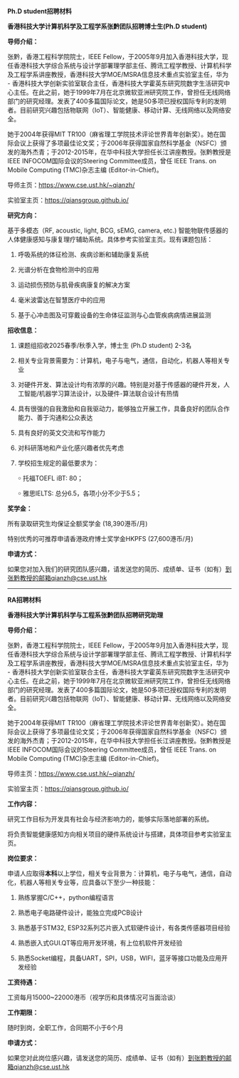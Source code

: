 **Ph.D student招聘材料**

**香港科技大学计算机科学及工程学系张黔团队招聘博士生(Ph.D student)**

 

**导师介绍：**

张黔，香港工程科学院院士，IEEE Fellow，于2005年9月加入香港科技大学，现任香港科技大学综合系统与设计学部署理学部主任、腾讯工程学教授、计算机科学及工程学系讲座教授，香港科技大学MOE/MSRA信息技术重点实验室主任，华为 - 香港科技大学创新实验室联合主任，香港科技大学霍英东研究院数字生活研究中心主任。在此之前，她于1999年7月在北京微软亚洲研究院工作，曾担任无线网络部门的研究经理。发表了400多篇国际论文，她是50多项已授权国际专利的发明者。目前研究兴趣包括物联网（IoT）、智能健康、移动计算、无线网络以及网络安全。

她于2004年获得MIT TR100（麻省理工学院技术评论世界青年创新奖）。她在国际会议上获得了多项最佳论文奖；于2006年获得国家自然科学基金（NSFC）颁发的海外杰青；于2012-2015年，在华中科技大学担任长江讲座教授。张黔教授是IEEE INFOCOM国际会议的Steering Committee成员，曾任 IEEE Trans. on Mobile Computing (TMC)杂志主编 (Editor-in-Chief)。

导师主页：https://www.cse.ust.hk/~qianzh/

实验室主页：https://qiansgroup.github.io/

**研究方向：**

基于多模态（RF, acoustic, light, BCG, sEMG, camera, etc.) 智能物联传感器的人体健康感知与康复理疗辅助系统。具体参考实验室主页。现有课题包括：

1. 呼吸系统的体征检测、疾病诊断和辅助康复系统

2. 光谱分析在食物检测中的应用

3. 运动损伤预防与肌骨疾病康复的解决方案

4. 毫米波雷达在智慧医疗中的应用

5.    基于心冲击图及可穿戴设备的生命体征监测与心血管疾病病情进展监测

**招收信息：**

1. 课题组招收2025春季/秋季入学，博士生 (Ph.D student) 2-3名

2. 相关专业背景需要为：计算机，电子与电气，通信，自动化，机器人等相关专业

3. 对硬件开发、算法设计均有浓厚的兴趣。特别是对基于传感器的硬件开发，人工智能/机器学习算法设计，以及硬件-算法联合设计有热情

4.    具有很强的自我激励和自我驱动力，能够独立开展工作，具备良好的团队合作能力、善于沟通和公众表达

5.    具有良好的英文交流和写作能力

6.    对科研落地和产业化感兴趣者优先考虑

7. 学校招生规定的最低要求为：

   ￮    托福TOEFL iBT: 80；

   ￮    雅思IELTS: 总分6.5，各项小分不少于5.5；

**奖学金：**

所有录取研究生均保证全额奖学金 (18,390港币/月)

特别优秀的可推荐申请香港政府博士奖学金HKPFS (27,600港币/月)

**申请方式：**

如果您对加入我们的研究团队感兴趣，请发送您的简历、成绩单、证书（如有）到张黔教授的邮箱qianzh@cse.ust.hk

 

---

**RA招聘材料**

**香港科技大学计算机科学与工程系张黔团队招聘研究助理**



**导师介绍：**

张黔，香港工程科学院院士，IEEE Fellow，于2005年9月加入香港科技大学，现任香港科技大学综合系统与设计学部署理学部主任、腾讯工程学教授、计算机科学及工程学系讲座教授，香港科技大学MOE/MSRA信息技术重点实验室主任，华为 - 香港科技大学创新实验室联合主任，香港科技大学霍英东研究院数字生活研究中心主任。在此之前，她于1999年7月在北京微软亚洲研究院工作，曾担任无线网络部门的研究经理。发表了400多篇国际论文，她是50多项已授权国际专利的发明者。目前研究兴趣包括物联网（IoT）、智能健康、移动计算、无线网络以及网络安全。

她于2004年获得MIT TR100（麻省理工学院技术评论世界青年创新奖）。她在国际会议上获得了多项最佳论文奖；于2006年获得国家自然科学基金（NSFC）颁发的海外杰青；于2012-2015年，在华中科技大学担任长江讲座教授。张黔教授是IEEE INFOCOM国际会议的Steering Committee成员，曾任 IEEE Trans. on Mobile Computing (TMC)杂志主编 (Editor-in-Chief)。

导师主页：https://www.cse.ust.hk/~qianzh/

实验室主页：https://qiansgroup.github.io/

**工作内容：**

研究工作目标为开发具有社会与经济影响力的，能够实际落地部署的系统。

将负责智能健康感知方向相关项目的硬件系统设计与搭建，具体项目参考实验室主页。

**岗位要求：**

申请人应取得**本科**以上学位，相关专业背景为：计算机，电子与电气，通信，自动化，机器人等相关专业等，应具备以下至少一种技能：

1. 熟练掌握C/C++，python编程语言

2. 熟悉电子电路硬件设计，能独立完成PCB设计

3. 熟悉基于STM32, ESP32系列芯片嵌入式软硬件设计，有各类传感器项目经验

4.    熟悉嵌入式GUI.QT等应用开发环境，有上位机软件开发经验

5. 熟悉Socket编程，具备UART，SPI，USB，WIFI，蓝牙等接口功能及应用开发经验

**工资待遇：**

工资每月15000~22000港币（视学历和具体情况可当面洽谈）

**工作期限：**

随时到岗，全职工作，合同期不小于6个月

**申请方式：**

如果您对此岗位感兴趣，请发送您的简历、成绩单、证书（如有）到张黔教授的邮箱qianzh@cse.ust.hk

 

 

 